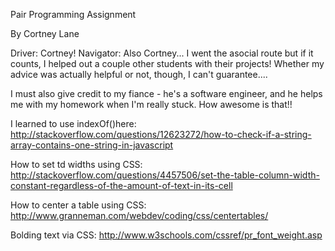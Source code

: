 Pair Programming Assignment

By Cortney Lane

Driver: Cortney!
Navigator: Also Cortney... I went the asocial route but if it counts,
  I helped out a couple other students with their projects! Whether
  my advice was actually helpful or not, though, I can't guarantee....

I must also give credit to my fiance - he's a software engineer, and he helps me
  with my homework when I'm really stuck. How awesome is that!!

I learned to use indexOf()here:
http://stackoverflow.com/questions/12623272/how-to-check-if-a-string-array-contains-one-string-in-javascript

How to set td widths using CSS:
http://stackoverflow.com/questions/4457506/set-the-table-column-width-constant-regardless-of-the-amount-of-text-in-its-cell

How to center a table using CSS:
http://www.granneman.com/webdev/coding/css/centertables/

Bolding text via CSS:
http://www.w3schools.com/cssref/pr_font_weight.asp
